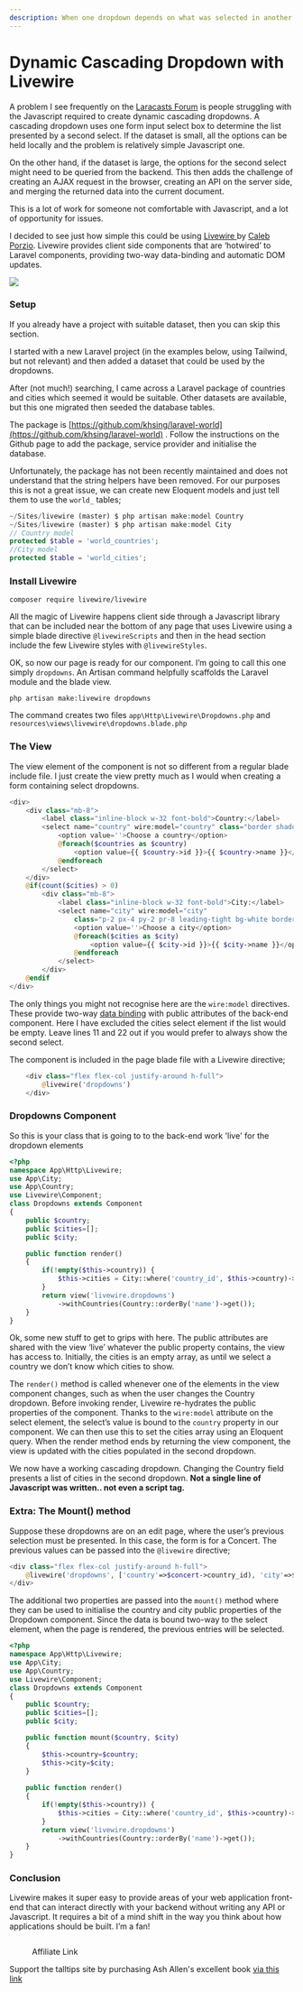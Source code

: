 ```yaml
---
description: When one dropdown depends on what was selected in another
---
```


# Dynamic Cascading Dropdown with Livewire

A problem I see frequently on the [Laracasts Forum](https://laracasts.com/discuss) is people struggling with the Javascript required to create dynamic cascading dropdowns. A cascading dropdown uses one form input select box to determine the list presented by a second select. If the dataset is small, all the options can be held locally and the problem is relatively simple Javascript one.

On the other hand, if the dataset is large, the options for the second select might need to be queried from the backend. This then adds the challenge of creating an AJAX request in the browser, creating an API on the server side, and merging the returned data into the current document.

This is a lot of work for someone not comfortable with Javascript, and a lot of opportunity for issues.

I decided to see just how simple this could be using [Livewire ](https://laravel-livewire.com/)by [Caleb Porzio](https://calebporzio.com/). Livewire provides client side components that are ‘hotwired’ to Laravel components, providing two-way data-binding and automatic DOM updates.

![](../.gitbook/assets/ezgif.com-optimize.gif)

### Setup

If you already have a project with suitable dataset, then you can skip this section.

I started with a new Laravel project (in the examples below, using Tailwind, but not relevant) and then added a dataset that could be used by the dropdowns.

After (not much!) searching, I came across a Laravel package of countries and cities which seemed it would be suitable. Other datasets are available, but this one migrated then seeded the database tables.

The package is [https://github.com/khsing/laravel-world](https://github.com/khsing/laravel-world) . Follow the instructions on the Github page to add the package, service provider and initialise the database.

Unfortunately, the package has not been recently maintained and does not understand that the string helpers have been removed. For our purposes this is not a great issue, we can create new Eloquent models and just tell them to use the `world_` tables;

```php
~/Sites/livewire (master) $ php artisan make:model Country
~/Sites/livewire (master) $ php artisan make:model City
// Country model
protected $table = 'world_countries';
//City model
protected $table = 'world_cities';
```

### Install Livewire

`composer require livewire/livewire`

All the magic of Livewire happens client side through a Javascript library that can be included near the bottom of any page that uses Livewire using a simple blade directive  `@livewireScripts` and then in the head section include the few Livewire styles with `@livewireStyles`.

OK, so now our page is ready for our component. I’m going to call this one simply `dropdowns`. An Artisan command helpfully scaffolds the Laravel module and the blade view.

`php artisan make:livewire dropdowns`

The command creates two files `app\Http\Livewire\Dropdowns.php` and `resources\views\livewire\dropdowns.blade.php`

### The View

The view element of the component is not so different from a regular blade include file. I just create the view pretty much as I would when creating a form containing select dropdowns.

```php
<div>
    <div class="mb-8">
        <label class="inline-block w-32 font-bold">Country:</label>
        <select name="country" wire:model="country" class="border shadow p-2 bg-white">
            <option value=''>Choose a country</option>
            @foreach($countries as $country)
                <option value={{ $country->id }}>{{ $country->name }}</option>
            @endforeach
        </select>
    </div>
    @if(count($cities) > 0)
        <div class="mb-8">
            <label class="inline-block w-32 font-bold">City:</label>
            <select name="city" wire:model="city" 
                class="p-2 px-4 py-2 pr-8 leading-tight bg-white border border-gray-400 rounded shadow appearance-none hover:border-gray-500 focus:outline-none focus:shadow-outline">
                <option value=''>Choose a city</option>
                @foreach($cities as $city)
                    <option value={{ $city->id }}>{{ $city->name }}</option>
                @endforeach
            </select>
        </div>
    @endif
</div>
```

The only things you might not recognise here are the `wire:model` directives. These provide two-way [data binding](https://laravel-livewire.com/docs/data-binding/) with public attributes of the back-end component. Here I have excluded the cities select element if the list would be empty. Leave lines 11 and 22 out if you would prefer to always show the second select.

The component is included in the page blade file with a Livewire directive;

```php
    <div class="flex flex-col justify-around h-full">
        @livewire('dropdowns')
    </div>
```

### Dropdowns Component

So this is your class that is going to to the back-end work 'live' for the dropdown elements

```php
<?php
namespace App\Http\Livewire;
use App\City;
use App\Country;
use Livewire\Component;
class Dropdowns extends Component
{
    public $country;
    public $cities=[];
    public $city;

    public function render()
    {
        if(!empty($this->country)) {
            $this->cities = City::where('country_id', $this->country)->get();
        }
        return view('livewire.dropdowns')
            ->withCountries(Country::orderBy('name')->get());
    }
}
```

Ok, some new stuff to get to grips with here. The public attributes are shared with the view ‘live’ whatever the public property contains, the view has access to. Initially, the cities is an empty array, as until we select a country we don’t know which cities to show.

The `render()` method is called whenever one of the elements in the view component changes, such as when the user changes the Country dropdown. Before invoking render, Livewire re-hydrates the public properties of the component. Thanks to the `wire:model` attribute on the select element, the select’s value is bound to the `country` property in our component. We can then use this to set the cities array using an Eloquent query. When the render method ends by returning the view component, the view is updated with the cities populated in the second dropdown.

We now have a working cascading dropdown. Changing the Country field presents a list of cities in the second dropdown. **Not a single line of Javascript was written.. not even a script tag.**

### Extra: The Mount() method

Suppose these dropdowns are on an edit page, where the user’s previous selection must be presented. In this case, the form is for a Concert.  The previous values can be passed into the `@livewire` directive;

```php
<div class="flex flex-col justify-around h-full">
    @livewire('dropdowns', ['country'=>$concert->country_id), 'city'=>$concert->city_id])
</div>
```

The additional two properties are passed into the `mount()` method where they can be used to initialise the country and city public properties of the Dropdown component. Since the data is bound two-way to the select element, when the page is rendered, the previous entries will be selected.

```php
<?php
namespace App\Http\Livewire;
use App\City;
use App\Country;
use Livewire\Component;
class Dropdowns extends Component
{
    public $country;
    public $cities=[];
    public $city;

    public function mount($country, $city)
    {
        $this->country=$country;
        $this->city=$city;
    }
    
    public function render()
    {
        if(!empty($this->country)) {
            $this->cities = City::where('country_id', $this->country)->get();
        }
        return view('livewire.dropdowns')
            ->withCountries(Country::orderBy('name')->get());
    }
}
```

### **Conclusion**

Livewire makes it super easy to provide areas of your web application front-end that can interact directly with your backend without writing any API or Javascript. It requires a bit of a mind shift in the way you think about how applications should be built. I’m a fan!

<figure><img src="../.gitbook/assets/battle-ready-laravel-horizontal-banner-image.png" alt=""><figcaption><p>Affiliate Link</p></figcaption></figure>

Support the talltips site by purchasing Ash Allen's excellent book [via this link](https://ashallen.lemonsqueezy.com/?aff=1O08w)
